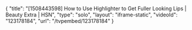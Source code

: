 {
    "title": "[1508443598] How to Use Highlighter to Get Fuller Looking Lips | Beauty Extra | HSN",
    "type": "solo",
    "layout": "iframe-static",
    "videoId": "123178184",
    "url": "\/tvpembed\/123178184"
}
